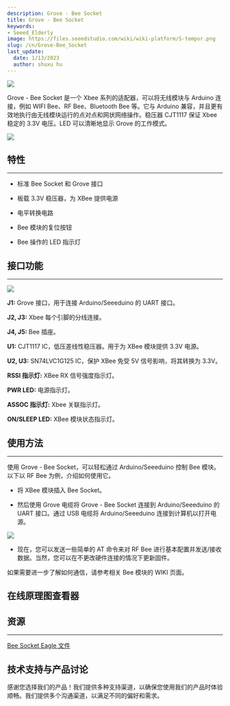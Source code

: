 ```yaml
---
description: Grove - Bee Socket
title: Grove - Bee Socket
keywords:
- Seeed_Elderly
image: https://files.seeedstudio.com/wiki/wiki-platform/S-tempor.png
slug: /cn/Grove-Bee_Socket
last_update:
  date: 1/13/2023
  author: shuxu hu
---
```


![](https://files.seeedstudio.com/wiki/Grove-Bee_Socket/img/Bee_Socket_01.jpg)

Grove - Bee Socket 是一个 Xbee 系列的适配器，可以将无线模块与 Arduino 连接，例如 WIFI Bee、RF Bee、Bluetooth Bee 等。它与 Arduino 兼容，并且更有效地执行由无线模块运行的点对点和网状网络操作。稳压器 CJT1117 保证 Xbee 稳定的 3.3V 电压。LED 可以清晰地显示 Grove 的工作模式。
<!-- Grove-Bee Socket 的功能与 [XBee Shield](/XBee_Shield_V2.0) 相同。Grove-Bee Socket 和 Arduino 通过电缆连接，而 XB Shield 是一个可以插入 Arduino 的标准适配器。 -->

[![](https://files.seeedstudio.com/wiki/Seeed-WiKi/docs/images/300px-Get_One_Now_Banner-ragular.png)](https://www.seeedstudio.com/Grove-Bee-Socket-p-1449.html)


## 特性
---
* 标准 Bee Socket 和 Grove 接口

* 板载 3.3V 稳压器，为 XBee 提供电源

* 电平转换电路

* Bee 模块的复位按钮

* Bee 操作的 LED 指示灯

## 接口功能
---
![](https://files.seeedstudio.com/wiki/Grove-Bee_Socket/img/Bee_Socket_Interface.jpg)

**J1:** Grove 接口，用于连接 Arduino/Seeeduino 的 UART 接口。

**J2, J3:** Xbee 每个引脚的分线连接。

**J4, J5:** Bee 插座。

**U1:** CJT1117 IC，低压差线性稳压器。用于为 XBee 模块提供 3.3V 电源。

**U2, U3:** SN74LVC1G125 IC，保护 XBee 免受 5V 信号影响，将其转换为 3.3V。

**RSSI 指示灯:** XBee RX 信号强度指示灯。

**PWR LED:** 电源指示灯。

**ASSOC 指示灯:** Xbee 关联指示灯。

**ON/SLEEP LED:** XBee 模块状态指示灯。

## 使用方法
---
使用 Grove - Bee Socket，可以轻松通过 Arduino/Seeeduino 控制 Bee 模块。以下以 RF Bee 为例，介绍如何使用它。

* 将 XBee 模块插入 Bee Socket。

* 然后使用 Grove 电缆将 Grove - Bee Socket 连接到 Arduino/Seeeduino 的 UART 接口。通过 USB 电缆将 Arduino/Seeeduino 连接到计算机以打开电源。

![](https://files.seeedstudio.com/wiki/Grove-Bee_Socket/img/Grove-Bee_Socket.jpg)

* 现在，您可以发送一些简单的 AT 命令来对 RF Bee 进行基本配置并发送/接收数据。当然，您可以在不更改硬件连接的情况下更新固件。

如果需要进一步了解如何通信，请参考相关 Bee 模块的 WIKI 页面。


## 在线原理图查看器

<div className="altium-ecad-viewer" data-project-src="https://files.seeedstudio.com/wiki/Grove-Bee_Socket/res/Bee_Socket_Eagle_File.zip" style={{borderRadius: '0px 0px 4px 4px', height: 500, borderStyle: 'solid', borderWidth: 1, borderColor: 'rgb(241, 241, 241)', overflow: 'hidden', maxWidth: 1280, maxHeight: 700, boxSizing: 'border-box'}}>
</div>



## 资源
---
[Bee Socket Eagle 文件](https://files.seeedstudio.com/wiki/Grove-Bee_Socket/res/Bee_Socket_Eagle_File.zip)

## 技术支持与产品讨论

感谢您选择我们的产品！我们提供多种支持渠道，以确保您使用我们的产品时体验顺畅。我们提供多个沟通渠道，以满足不同的偏好和需求。

<div class="button_tech_support_container">
<a href="https://forum.seeedstudio.com/" class="button_forum"></a> 
<a href="https://www.seeedstudio.com/contacts" class="button_email"></a>
</div>

<div class="button_tech_support_container">
<a href="https://discord.gg/eWkprNDMU7" class="button_discord"></a> 
<a href="https://github.com/Seeed-Studio/wiki-documents/discussions/69" class="button_discussion"></a>
</div>